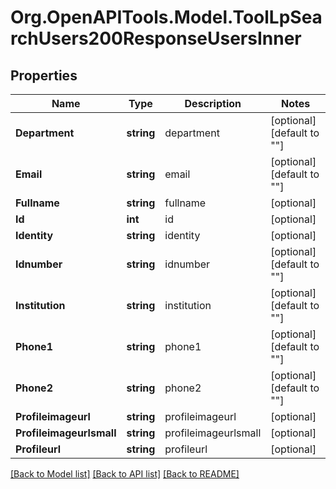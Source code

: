 # Org.OpenAPITools.Model.ToolLpSearchUsers200ResponseUsersInner

## Properties

Name | Type | Description | Notes
------------ | ------------- | ------------- | -------------
**Department** | **string** | department | [optional] [default to ""]
**Email** | **string** | email | [optional] [default to ""]
**Fullname** | **string** | fullname | [optional] 
**Id** | **int** | id | [optional] 
**Identity** | **string** | identity | [optional] 
**Idnumber** | **string** | idnumber | [optional] [default to ""]
**Institution** | **string** | institution | [optional] [default to ""]
**Phone1** | **string** | phone1 | [optional] [default to ""]
**Phone2** | **string** | phone2 | [optional] [default to ""]
**Profileimageurl** | **string** | profileimageurl | [optional] 
**Profileimageurlsmall** | **string** | profileimageurlsmall | [optional] 
**Profileurl** | **string** | profileurl | [optional] 

[[Back to Model list]](../README.md#documentation-for-models) [[Back to API list]](../README.md#documentation-for-api-endpoints) [[Back to README]](../README.md)

